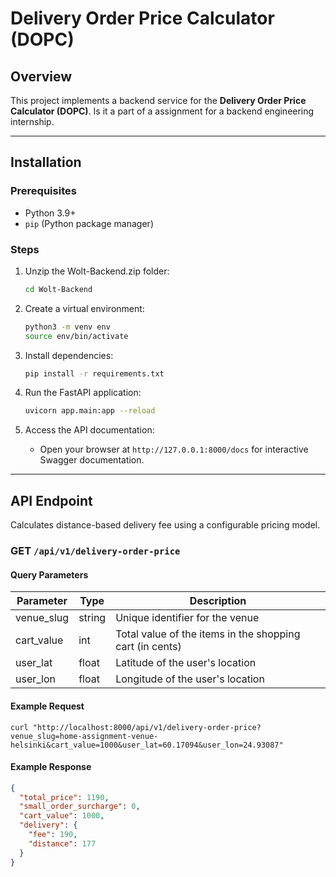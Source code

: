 # Delivery Order Price Calculator (DOPC)

## Overview
This project implements a backend service for the **Delivery Order Price Calculator (DOPC)**. Is it a part of a assignment for a backend engineering internship.

---

## Installation

### Prerequisites
- Python 3.9+
- `pip` (Python package manager)

### Steps
1. Unzip the Wolt-Backend.zip folder:
   ```bash
   cd Wolt-Backend
   ```

2. Create a virtual environment:
   ```bash
   python3 -m venv env
   source env/bin/activate
   ```

3. Install dependencies:
   ```bash
   pip install -r requirements.txt
   ```

4. Run the FastAPI application:
   ```bash
   uvicorn app.main:app --reload
   ```

5. Access the API documentation:
   - Open your browser at `http://127.0.0.1:8000/docs` for interactive Swagger documentation.

---

## API Endpoint
Calculates distance-based delivery fee using a configurable pricing model.
### **GET** `/api/v1/delivery-order-price`

#### Query Parameters
| Parameter  | Type   | Description                                           |
|------------|--------|-------------------------------------------------------|
| venue_slug | string | Unique identifier for the venue                       |
| cart_value | int    | Total value of the items in the shopping cart (in cents)|
| user_lat   | float  | Latitude of the user's location                        |
| user_lon   | float  | Longitude of the user's location                       |

#### Example Request
```
curl "http://localhost:8000/api/v1/delivery-order-price?venue_slug=home-assignment-venue-helsinki&cart_value=1000&user_lat=60.17094&user_lon=24.93087"
```

#### Example Response
```json
{
  "total_price": 1190,
  "small_order_surcharge": 0,
  "cart_value": 1000,
  "delivery": {
    "fee": 190,
    "distance": 177
  }
}
```
